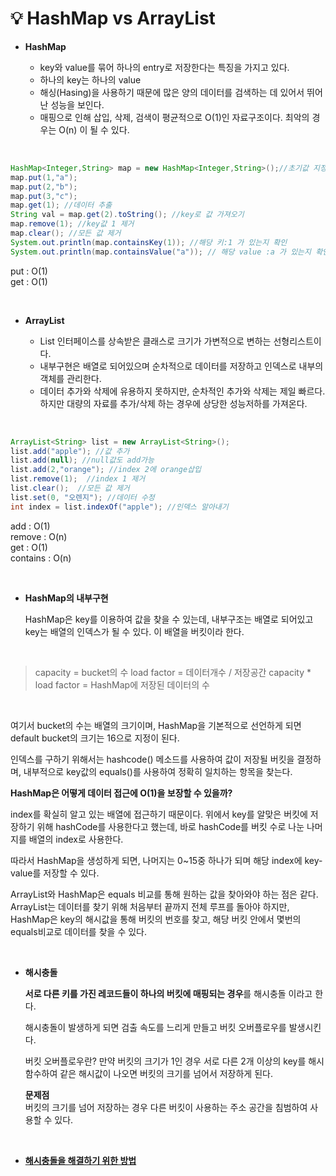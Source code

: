 # 💡 **HashMap vs ArrayList**

- **HashMap**

  - key와 value를 묶어 하나의 entry로 저장한다는 특징을 가지고 있다.
  - 하나의 key는 하나의 value
  - 해싱(Hasing)을 사용하기 때문에 많은 양의 데이터를 검색하는 데 있어서 뛰어난 성능을 보인다.
  - 매핑으로 인해 삽입, 삭제, 검색이 평균적으로 O(1)인 자료구조이다. 최악의 경우는 O(n) 이 될 수 있다.

<br>

```java
HashMap<Integer,String> map = new HashMap<Integer,String>();//초기값 지정
map.put(1,"a");
map.put(2,"b");
map.put(3,"c");
map.get(1); //데이터 추출
String val = map.get(2).toString(); //key로 값 가져오기
map.remove(1); //key값 1 제거
map.clear(); //모든 값 제거
System.out.println(map.containsKey(1)); //해당 키:1 가 있는지 확인
System.out.println(map.containsValue("a")); // 해당 value :a 가 있는지 확인
```

put : O(1) <br>
get : O(1)

<br>

- **ArrayList**

  - List 인터페이스를 상속받은 클래스로 크기가 가변적으로 변하는 선형리스트이다.
  - 내부구현은 배열로 되어있으며 순차적으로 데이터를 저장하고 인덱스로 내부의 객체를 관리한다.
  - 데이터 추가와 삭제에 유용하지 못하지만, 순차적인 추가와 삭제는 제일 빠르다.
    하지만 대량의 자료를 추가/삭제 하는 경우에 상당한 성능저하를 가져온다.

<br>

```java
ArrayList<String> list = new ArrayList<String>();
list.add("apple"); //값 추가
list.add(null); //null값도 add가능
list.add(2,"orange"); //index 2에 orange삽입
list.remove(1);  //index 1 제거
list.clear();  //모든 값 제거
list.set(0, "오렌지"); //데이터 수정
int index = list.indexOf("apple"); //인덱스 알아내기
```

add : O(1) <br>
remove : O(n) <br>
get : O(1) <br>
contains : O(n)

<br>

- **HashMap의 내부구현**
  <br>
  
  HashMap은 key를 이용하여 값을 찾을 수 있는데, 내부구조는 배열로 되어있고 key는 배열의 인덱스가 될 수 있다. 이 배열을 버킷이라 한다.

  <br>

> capacity = bucket의 수
> load factor = 데이터개수 / 저장공간
> capacity * load factor = HashMap에 저장된 데이터의 수

<br>

여기서 bucket의 수는 배열의 크기이며, HashMap을 기본적으로 선언하게 되면 default bucket의 크기는 16으로 지정이 된다.

인덱스를 구하기 위해서는 hashcode() 메소드를 사용하여 값이 저장될 버킷을 결정하며, 내부적으로 key값의 equals()를 사용하여 정확히 일치하는 항목을 찾는다. <br>

**HashMap은 어떻게 데이터 접근에 O(1)을 보장할 수 있을까?**

index를 확실히 알고 있는 배열에 접근하기 때문이다.
위에서 key를 알맞은 버킷에 저장하기 위해 hashCode를 사용한다고 했는데, 바로 hashCode를 버킷 수로 나눈 나머지를 배열의 index로 사용한다.

따라서 HashMap을 생성하게 되면, 나머지는 0~15중 하나가 되며 해당 index에 key-value를 저장할 수 있다.

ArrayList와 HashMap은 equals 비교를 통해 원하는 값을 찾아와야 하는 점은 같다. <br>
ArrayList는 데이터를 찾기 위해 처음부터 끝까지 전체 루프를 돌아야 하지만, HashMap은 key의 해시값을 통해 버킷의 번호를 찾고, 해당 버킷 안에서 몇번의 equals비교로 데이터를 찾을 수 있다.

<br>

- **해시충돌**

  **서로 다른 키를 가진 레코드들이 하나의 버킷에 매핑되는 경우**를 해시충돌 이라고 한다.

  해시충돌이 발생하게 되면 검출 속도를 느리게 만들고 버킷 오버플로우를 발생시킨다.

  버킷 오버플로우란? 만약 버킷의 크기가 1인 경우 서로 다른 2개 이상의 key를 해시함수하여 같은 해시값이 나오면 버킷의 크기를 넘어서 저장하게 된다.
  <br>

  **문제점** <br>
  버킷의 크기를 넘어 저장하는 경우 다른 버킷이 사용하는 주소 공간을 침범하여 사용할 수 있다.

<br>

- [**해시충돌을 해결하기 위한 방법**](https://d2.naver.com/helloworld/831311)
